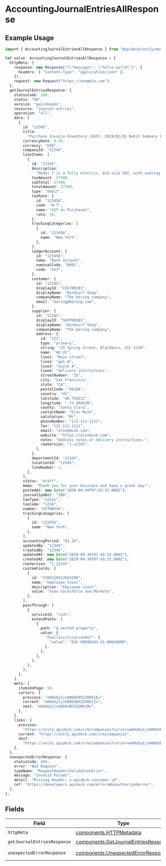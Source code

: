 # AccountingJournalEntriesAllResponse

## Example Usage

```typescript
import { AccountingJournalEntriesAllResponse } from "@apideck/unify/models/operations";

let value: AccountingJournalEntriesAllResponse = {
  httpMeta: {
    response: new Response("{\"message\": \"hello world\"}", {
      headers: { "Content-Type": "application/json" },
    }),
    request: new Request("https://example.com"),
  },
  getJournalEntriesResponse: {
    statusCode: 200,
    status: "OK",
    service: "quickbooks",
    resource: "journal-entries",
    operation: "all",
    data: [
      {
        id: "12345",
        title:
          "Purchase Invoice-Inventory (USD): 2019/02/01 Batch Summary Entry",
        currencyRate: 0.69,
        currency: "USD",
        companyId: "12345",
        lineItems: [
          {
            id: "12345",
            description:
              "Model Y is a fully electric, mid-size SUV, with seating for up to seven, dual motor AWD and unparalleled protection.",
            taxAmount: 27500,
            subTotal: 27500,
            totalAmount: 27500,
            type: "debit",
            taxRate: {
              id: "123456",
              code: "N-T",
              name: "GST on Purchases",
              rate: 10,
            },
            trackingCategories: [
              {
                id: "123456",
                name: "New York",
              },
            ],
            ledgerAccount: {
              id: "123456",
              name: "Bank account",
              nominalCode: "N091",
              code: "453",
            },
            customer: {
              id: "12345",
              displayId: "CUST00101",
              displayName: "Windsurf Shop",
              companyName: "The boring company",
              email: "boring@boring.com",
            },
            supplier: {
              id: "12345",
              displayId: "SUPP00101",
              displayName: "Windsurf Shop",
              companyName: "The boring company",
              address: {
                id: "123",
                type: "primary",
                string: "25 Spring Street, Blackburn, VIC 3130",
                name: "HQ US",
                line1: "Main street",
                line2: "apt #",
                line3: "Suite #",
                line4: "delivery instructions",
                streetNumber: "25",
                city: "San Francisco",
                state: "CA",
                postalCode: "94104",
                country: "US",
                latitude: "40.759211",
                longitude: "-73.984638",
                county: "Santa Clara",
                contactName: "Elon Musk",
                salutation: "Mr",
                phoneNumber: "111-111-1111",
                fax: "122-111-1111",
                email: "elon@musk.com",
                website: "https://elonmusk.com",
                notes: "Address notes or delivery instructions.",
                rowVersion: "1-12345",
              },
            },
            departmentId: "12345",
            locationId: "12345",
            lineNumber: 1,
          },
        ],
        status: "draft",
        memo: "Thank you for your business and have a great day!",
        postedAt: new Date("2020-09-30T07:43:32.000Z"),
        journalSymbol: "IND",
        taxType: "sales",
        taxCode: "1234",
        number: "OIT00546",
        trackingCategories: [
          {
            id: "123456",
            name: "New York",
          },
        ],
        accountingPeriod: "01-24",
        updatedBy: "12345",
        createdBy: "12345",
        updatedAt: new Date("2020-09-30T07:43:32.000Z"),
        createdAt: new Date("2020-09-30T07:43:32.000Z"),
        rowVersion: "1-12345",
        customFields: [
          {
            id: "2389328923893298",
            name: "employee_level",
            description: "Employee Level",
            value: "Uses Salesforce and Marketo",
          },
        ],
        passThrough: [
          {
            serviceId: "<id>",
            extendPaths: [
              {
                path: "$.nested.property",
                value: {
                  "TaxClassificationRef": {
                    "value": "EUC-99990201-V1-00020000",
                  },
                },
              },
            ],
          },
        ],
      },
    ],
    meta: {
      itemsOnPage: 50,
      cursors: {
        previous: "em9oby1jcm06OnBhZ2U6OjE=",
        current: "em9oby1jcm06OnBhZ2U6OjI=",
        next: "em9oby1jcm06OnBhZ2U6OjM=",
      },
    },
    links: {
      previous:
        "https://unify.apideck.com/crm/companies?cursor=em9oby1jcm06OnBhZ2U6OjE%3D",
      current: "https://unify.apideck.com/crm/companies",
      next:
        "https://unify.apideck.com/crm/companies?cursor=em9oby1jcm06OnBhZ2U6OjM",
    },
  },
  unexpectedErrorResponse: {
    statusCode: 400,
    error: "Bad Request",
    typeName: "RequestHeadersValidationError",
    message: "Invalid Params",
    detail: "Missing Header: x-apideck-consumer-id",
    ref: "https://developers.apideck.com/errors#unauthorizederror",
  },
};
```

## Fields

| Field                                                                                        | Type                                                                                         | Required                                                                                     | Description                                                                                  |
| -------------------------------------------------------------------------------------------- | -------------------------------------------------------------------------------------------- | -------------------------------------------------------------------------------------------- | -------------------------------------------------------------------------------------------- |
| `httpMeta`                                                                                   | [components.HTTPMetadata](../../models/components/httpmetadata.md)                           | :heavy_check_mark:                                                                           | N/A                                                                                          |
| `getJournalEntriesResponse`                                                                  | [components.GetJournalEntriesResponse](../../models/components/getjournalentriesresponse.md) | :heavy_minus_sign:                                                                           | JournalEntry                                                                                 |
| `unexpectedErrorResponse`                                                                    | [components.UnexpectedErrorResponse](../../models/components/unexpectederrorresponse.md)     | :heavy_minus_sign:                                                                           | Unexpected error                                                                             |